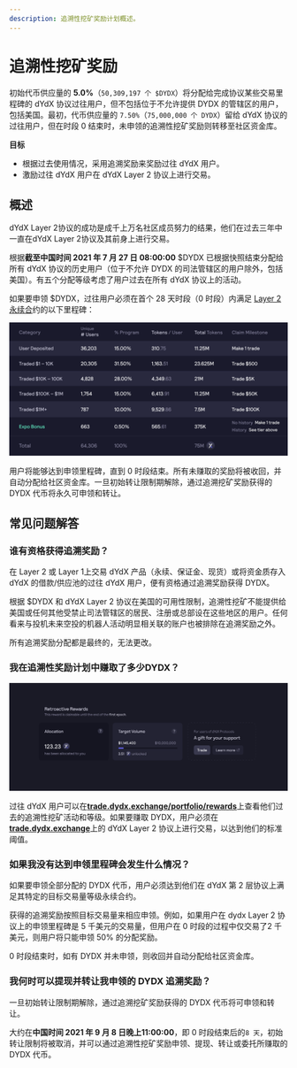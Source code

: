 ```yaml
---
description: 追溯性挖矿奖励计划概述。
---
```


# 追溯性挖矿奖励

初始代币供应量的 **5.0%**（`50,309,197 个 $DYDX`）将分配给完成协议某些交易里程碑的 dYdX 协议过往用户，但不包括位于不允许提供 DYDX 的管辖区的用户，包括美国。最初，代币供应量的 `7.50%`（`75,000,000 个 DYDX`）留给 dYdX 协议的过往用户，但在时段 0 结束时，未申领的追溯性挖矿奖励则转移至社区资金库。

**目标**

* 根据过去使用情况，采用追溯奖励来奖励过往 dYdX 用户。
* 激励过往 dYdX 用户在 dYdX Layer 2 协议上进行交易。

## 概述

dYdX Layer 2协议的成功是成千上万名社区成员努力的结果，他们在过去三年中一直在dYdX Layer 2协议及其前身上进行交易。

根据**截至中国时间 2021 年 7 月 27 日 08:00:00** $DYDX 已根据快照结束分配给所有 dYdX 协议的历史用户（位于不允许 DYDX 的司法管辖区的用户除外，包括美国）。有五个分配等级考虑了用户过去在所有 dYdX 协议上的活动。

如果要申领 $DYDX，过往用户必须在首个 28 天时段（0 时段）内满足 [Layer 2 永续合](https://trade.dydx.exchange)约的以下里程碑：

![](../.gitbook/assets/1-retroactive-buckets.png)

用户将能够达到申领里程碑，直到 0 时段结束。所有未赚取的奖励将被收回，并自动分配给社区资金库。一旦初始转让限制期解除，通过追溯挖矿奖励获得的 DYDX 代币将永久可申领和转让。

## **常见问题解答**

### **谁有资格获得追溯奖励？**

在 Layer 2 或 Layer 1上交易 dYdX 产品（永续、保证金、现货）或将资金质存入 dYdX 的借款/供应池的过往 dYdX 用户，便有资格通过追溯奖励获得 DYDX。

根据 $DYDX 和 dYdX Layer 2 协议在美国的可用性限制，追溯性挖矿不能提供给美国或任何其他受禁止司法管辖区的居民、注册或总部设在这些地区的用户。任何看来与投机未来空投的机器人活动明显相关联的账户也被排除在追溯奖励之外。

所有追溯奖励分配都是最终的，无法更改。

### 我在追溯性奖励计划中赚取了多少DYDX？

![查看申领里程碑和进度](../.gitbook/assets/1-retroactive-earn-view.png)

过往 dYdX 用户可以在[**trade.dydx.exchange/portfolio/rewards**](https://trade.dydx.exchange/portfolio/rewards)上查看他们过去的追溯性挖矿活动和等级。如果要赚取 DYDX，用户必须在[**trade.dydx.exchange**](https://trade.dydx.exchange/)上的 dYdX Layer 2 协议上进行交易，以达到他们的标准阈值。

### 如果我没有达到申领里程碑会发生什么情况？

如果要申领全部分配的 DYDX 代币，用户必须达到他们在 dYdX 第 2 层协议上满足其特定的目标交易量等级永续合约。

获得的追溯奖励按照目标交易量来相应申领。例如，如果用户在 dydx Layer 2 协议上的申领里程碑是 5 千美元的交易量，但用户在 0 时段的过程中仅交易了2 千美元，则用户将只能申领 50% 的分配奖励。

0 时段结束时，如有 DYDX 并未申领，则收回并自动分配给社区资金库。

### 我何时可以提现并转让我申领的 DYDX 追溯奖励？

一旦初始转让限制期解除，通过追溯挖矿奖励获得的 DYDX 代币将可申领和转让。

大约在**中国时间 2021 年 9 月 8 日晚上11:00:00**，即 0 时段结束后的`8 天`，初始转让限制将被取消，并可以通过追溯性挖矿奖励申领、提现、转让或委托所赚取的 DYDX 代币。
